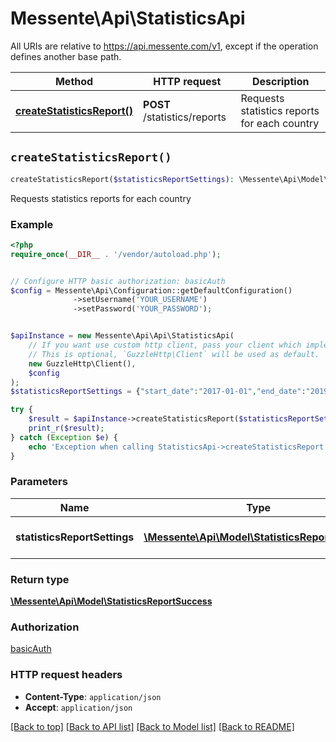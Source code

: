 # Messente\Api\StatisticsApi

All URIs are relative to https://api.messente.com/v1, except if the operation defines another base path.

| Method | HTTP request | Description |
| ------------- | ------------- | ------------- |
| [**createStatisticsReport()**](StatisticsApi.md#createStatisticsReport) | **POST** /statistics/reports | Requests statistics reports for each country |


## `createStatisticsReport()`

```php
createStatisticsReport($statisticsReportSettings): \Messente\Api\Model\StatisticsReportSuccess
```

Requests statistics reports for each country

### Example

```php
<?php
require_once(__DIR__ . '/vendor/autoload.php');


// Configure HTTP basic authorization: basicAuth
$config = Messente\Api\Configuration::getDefaultConfiguration()
              ->setUsername('YOUR_USERNAME')
              ->setPassword('YOUR_PASSWORD');


$apiInstance = new Messente\Api\Api\StatisticsApi(
    // If you want use custom http client, pass your client which implements `GuzzleHttp\ClientInterface`.
    // This is optional, `GuzzleHttp\Client` will be used as default.
    new GuzzleHttp\Client(),
    $config
);
$statisticsReportSettings = {"start_date":"2017-01-01","end_date":"2019-06-20","message_types":["sms"]}; // \Messente\Api\Model\StatisticsReportSettings | Settings for statistics report

try {
    $result = $apiInstance->createStatisticsReport($statisticsReportSettings);
    print_r($result);
} catch (Exception $e) {
    echo 'Exception when calling StatisticsApi->createStatisticsReport: ', $e->getMessage(), PHP_EOL;
}
```

### Parameters

| Name | Type | Description  | Notes |
| ------------- | ------------- | ------------- | ------------- |
| **statisticsReportSettings** | [**\Messente\Api\Model\StatisticsReportSettings**](../Model/StatisticsReportSettings.md)| Settings for statistics report | |

### Return type

[**\Messente\Api\Model\StatisticsReportSuccess**](../Model/StatisticsReportSuccess.md)

### Authorization

[basicAuth](../../README.md#basicAuth)

### HTTP request headers

- **Content-Type**: `application/json`
- **Accept**: `application/json`

[[Back to top]](#) [[Back to API list]](../../README.md#endpoints)
[[Back to Model list]](../../README.md#models)
[[Back to README]](../../README.md)
